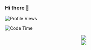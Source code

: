 ### Hi there 👋

![Profile Views](http://img.shields.io/badge/Profile%20Views-297-blue)

![Code Time](http://img.shields.io/badge/Code%20Time-75%20hrs%2049%20mins-blue)


<div align="center"> 
  <img align="center" src="https://github-readme-stats.vercel.app/api?username=swimingkim&show_icons=true&theme=default&count_private=true&rank_icon=github&card_width=495" />
</div>

<div align="center"> 
  <img align="center" src="https://github-readme-stats.vercel.app/api/top-langs/?username=swimingkim&layout=compact&langs_count=10&card_width=495" />
</div>

<!--START_SECTION:waka-->

<!--END_SECTION:waka-->

<!--
**SwimingKim/SwimingKim** is a ✨ _special_ ✨ repository because its `README.md` (this file) appears on your GitHub profile.

Here are some ideas to get you started:

- 🔭 I’m currently working on ...
- 🌱 I’m currently learning ...
- 👯 I’m looking to collaborate on ...
- 🤔 I’m looking for help with ...
- 💬 Ask me about ...
- 📫 How to reach me: ...
- 😄 Pronouns: ...
- ⚡ Fun fact: ...
-->
